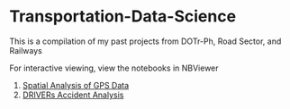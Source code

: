 # Transportation-Data-Science
This is a compilation of my past projects from DOTr-Ph, Road Sector, and Railways

For interactive viewing, view the notebooks in NBViewer

1. [Spatial Analysis of GPS Data](https://nbviewer.org/github/pjcroxas/Transportation-Data-Science/blob/main/Spatial_Modeling_of_Taxi_GPS_Data.ipynb)
2. [DRIVERs Accident Analysis](https://nbviewer.org/github/pjcroxas/Transportation-Data-Science/blob/main/DRIVERs_Accident_Analysis.ipynb)
